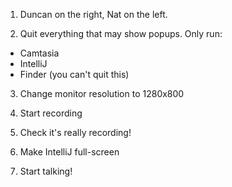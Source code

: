 1. Duncan on the right, Nat on the left.

2. Quit everything that may show popups. Only run:
 * Camtasia
 * IntelliJ
 * Finder (you can't quit this)

3. Change monitor resolution to 1280x800

4. Start recording

5. Check it's really recording!

6. Make IntelliJ full-screen

7. Start talking!
